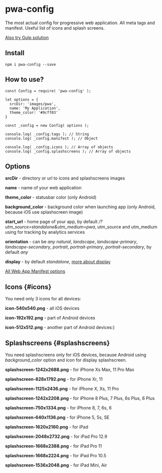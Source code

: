 # pwa-config
The most actual config for progressive web application. All meta tags and manifest. Useful list of icons and splash screens.

[Also try Gulp solution](https://www.npmjs.com/package/gulp-pwa)

## Install

```
npm i pwa-config --save
```

## How to use?

```
const Config = require( 'pwa-config' );

let options = {
  srcDir: 'images/pwa',
  name: 'My Application',
  theme_color: '#9cff03'
}

const _config = new Config( options );

console.log( _config.tags ); // String
console.log( _config.manifest ); // Object

console.log( _config.icons ); // Array of objects
console.log( _config.splashscreens ); // Array of objects
```

## Options

**srcDir** - directory or url to icons and splashscreens images

**name** - name of your web application

**theme_color** - statusbar color (only Android)

**background_color** - background color when launching app (only Android, because iOS use splashscreen image)

**start_url** - home page of your app, by default */?utm_source=standalone&utm_medium=pwa*, utm_source and utm_medium using for tracking by analytics services

**orientation** - can be *any* *natural*, *landscape*, *landscape-primary*, *landscape-secondary*, *portrait*, *portrait-primary*, *portrait-secondary*, by default *any*

**display** - by default *standalone*, [more about display](https://developer.mozilla.org/en-US/docs/Web/Manifest/display)

[All Web App Manifest options](https://developer.mozilla.org/en-US/docs/Web/Manifest)

## Icons {#icons}

You need only 3 icons for all devices:

**icon-540x540.png** - all iOS devices

**icon-192x192.png** - part of Android devices

**icon-512x512.png** - another part of Android devices:)

## Splashscreens {#splashscreens}

You need splashscreens only for iOS devices, because Android using *background_color* option and icon for display splashscreen.
    
**splashscreen-1242x2688.png** - for iPhone Xs Max, 11 Pro Max
    
**splashscreen-828x1792.png** - for iPhone Xr, 11
    
**splashscreen-1125x2436.png** - for iPhone X, Xs, 11 Pro
    
**splashscreen-1242x2208.png** - for iPhone 8 Plus, 7 Plus, 6s Plus, 6 Plus
    
**splashscreen-750x1334.png** - for iPhone 8, 7, 6s, 6
    
**splashscreen-640x1136.png** - for iPhone 5, 5s, SE
    
**splashscreen-1620x2160.png** - for iPad
    
**splashscreen-2048x2732.png** - for iPad Pro 12.9
    
**splashscreen-1668x2388.png** - for iPad Pro 11
    
**splashscreen-1668x2224.png** - for iPad Pro 10.5
    
**splashscreen-1536x2048.png** - for iPad Mini, Air

